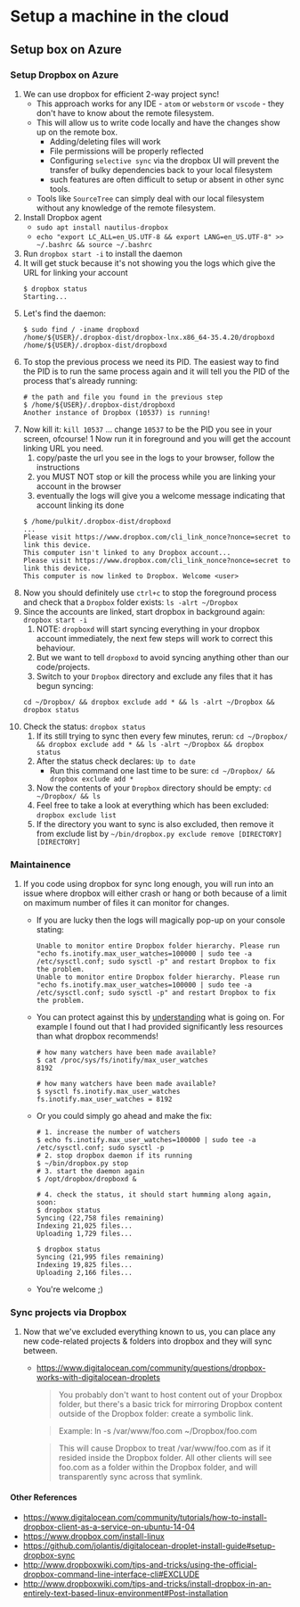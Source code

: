 # Setup a machine in the cloud

## Setup box on Azure

### Setup Dropbox on Azure

1. We can use dropbox for efficient 2-way project sync!
    * This approach works for any IDE - `atom` or `webstorm` or `vscode` - they don't have to know about the remote filesystem.
    * This will allow us to write code locally and have the changes show up on the remote box.
        * Adding/deleting files will work
        * File permissions will be properly reflected
        * Configuring `selective sync` via the dropbox UI will prevent the transfer of bulky dependencies back to your local filesystem
        * such features are often difficult to setup or absent in other sync tools.
    * Tools like `SourceTree` can simply deal with our local filesystem without any knowledge of the remote filesystem.
1. Install Dropbox agent
    * `sudo apt install nautilus-dropbox`
    * `echo "export LC_ALL=en_US.UTF-8 && export LANG=en_US.UTF-8" >> ~/.bashrc && source ~/.bashrc`
1. Run `dropbox start -i` to install the daemon
1. It will get stuck because it's not showing you the logs which give the URL for linking your account
    ```
    $ dropbox status
    Starting...
    ```
1. Let's find the daemon:
    ```
    $ sudo find / -iname dropboxd
    /home/${USER}/.dropbox-dist/dropbox-lnx.x86_64-35.4.20/dropboxd
    /home/${USER}/.dropbox-dist/dropboxd
    ```
1. To stop the previous process we need its PID. The easiest way to find the PID is to run the same process again and it will tell you the PID of the process that's already running:
    ```
    # the path and file you found in the previous step
    $ /home/${USER}/.dropbox-dist/dropboxd
    Another instance of Dropbox (10537) is running!
    ```
1. Now kill it: `kill 10537` ... change `10537` to be the PID you see in your screen, ofcourse!
1  Now run it in foreground and you will get the account linking URL you need.
    1. copy/paste the url you see in the logs to your browser, follow the instructions
    1. you MUST NOT stop or kill the process while you are linking your account in the browser
    1. eventually the logs will give you a welcome message indicating that account linking its done
    ```
    $ /home/pulkit/.dropbox-dist/dropboxd
    ...
    Please visit https://www.dropbox.com/cli_link_nonce?nonce=secret to link this device.
    This computer isn't linked to any Dropbox account...
    Please visit https://www.dropbox.com/cli_link_nonce?nonce=secret to link this device.
    This computer is now linked to Dropbox. Welcome <user>
    ```
1. Now you should definitely use `ctrl+c` to stop the foreground process and check that a `Dropbox` folder exists: `ls -alrt ~/Dropbox`
1. Since the accounts are linked, start dropbox in background again: `dropbox start -i`
    1. NOTE: `dropboxd` will start syncing everything in your dropbox account immediately, the next few steps will work to correct this behaviour.
    1. But we want to tell `dropboxd` to avoid syncing anything other than our code/projects.
    1. Switch to your `Dropbox` directory and exclude any files that it has begun syncing: 
    ```
    cd ~/Dropbox/ && dropbox exclude add * && ls -alrt ~/Dropbox && dropbox status
    ```
1. Check the status: `dropbox status`
    1. If its still trying to sync then every few minutes, rerun: `cd ~/Dropbox/ && dropbox exclude add * && ls -alrt ~/Dropbox && dropbox status`
    1. After the status check declares: `Up to date`
        * Run this command one last time to be sure: `cd ~/Dropbox/ && dropbox exclude add *`
    1. Now the contents of your `Dropbox` directory should be empty: `cd ~/Dropbox/ && ls`
    1. Feel free to take a look at everything which has been excluded: `dropbox exclude list`
    1. If the directory you want to sync is also excluded, then remove it from exclude list by `~/bin/dropbox.py exclude remove [DIRECTORY] [DIRECTORY]`

### Maintainence

1. If you code using dropbox for sync long enough, you will run into an issue where dropbox will either crash or hang or both because of a limit on maximum number of files it can monitor for changes.
    * If you are lucky then the logs will magically pop-up on your console stating:

        ```
        Unable to monitor entire Dropbox folder hierarchy. Please run "echo fs.inotify.max_user_watches=100000 | sudo tee -a /etc/sysctl.conf; sudo sysctl -p" and restart Dropbox to fix the problem.
        Unable to monitor entire Dropbox folder hierarchy. Please run "echo fs.inotify.max_user_watches=100000 | sudo tee -a /etc/sysctl.conf; sudo sysctl -p" and restart Dropbox to fix the problem.
        ```
    * You can protect against this by [understanding](https://stackoverflow.com/questions/35711897/dropbox-fs-inotify-error) what is going on. For example I found out that I had provided significantly less resources than what dropbox recommends!

        ```
        # how many watchers have been made available?
        $ cat /proc/sys/fs/inotify/max_user_watches
        8192
        
        # how many watchers have been made available?
        $ sysctl fs.inotify.max_user_watches
        fs.inotify.max_user_watches = 8192
        ```
    * Or you could simply go ahead and make the fix:
        ```
        # 1. increase the number of watchers
        $ echo fs.inotify.max_user_watches=100000 | sudo tee -a /etc/sysctl.conf; sudo sysctl -p
        # 2. stop dropbox daemon if its running
        $ ~/bin/dropbox.py stop
        # 3. start the daemon again
        $ /opt/dropbox/dropboxd &

        # 4. check the status, it should start humming along again, soon:
        $ dropbox status
        Syncing (22,758 files remaining)
        Indexing 21,025 files...
        Uploading 1,729 files...
        
        $ dropbox status
        Syncing (21,995 files remaining)
        Indexing 19,825 files...
        Uploading 2,166 files...
        ```
    * You're welcome ;)

### Sync projects via Dropbox

1. Now that we've excluded everything known to us, you can place any new code-related projects & folders into dropbox and they will sync between.
    * https://www.digitalocean.com/community/questions/dropbox-works-with-digitalocean-droplets
        > You probably don't want to host content out of your Dropbox folder, but there's a basic trick for mirroring Dropbox content outside of the Dropbox folder: create a symbolic link.

        > Example: ln -s /var/www/foo.com ~/Dropbox/foo.com

        > This will cause Dropbox to treat /var/www/foo.com as if it resided inside the Dropbox folder. All other clients will see foo.com as a folder within the Dropbox folder, and will transparently sync across that symlink.

#### Other References
* https://www.digitalocean.com/community/tutorials/how-to-install-dropbox-client-as-a-service-on-ubuntu-14-04
* https://www.dropbox.com/install-linux
* https://github.com/jolantis/digitalocean-droplet-install-guide#setup-dropbox-sync
* http://www.dropboxwiki.com/tips-and-tricks/using-the-official-dropbox-command-line-interface-cli#EXCLUDE
* http://www.dropboxwiki.com/tips-and-tricks/install-dropbox-in-an-entirely-text-based-linux-environment#Post-installation
